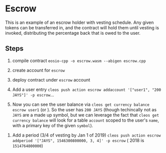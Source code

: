 # Escrow

This is an example of an escrow holder with vesting schedule. Any given tokens can be transferred in,
and the contract will hold them until vesting is invoked, distributing the percentage back that is owed to the user.

## Steps

1. compile contract `eosio-cpp -o escrow.wasm --abigen escrow.cpp`

1. create account for `escrow`

1. deploy contract under `escrow` account

1. Add a user entry `cleos push action escrow addaccount '["user1", "200 JAYS"]' -p escrow`...

1. Now you can see the user balance via `cleos get currency balance escrow user1` (or ). So the user has `200 JAYS` (though techincally not as `JAYS` are a made up symbol, but we can leverage the fact that `cleos get currency balance` will look for a table `account` scoped to the user's `name`, with a primary key of the given `symbol`).

1) Add a period (3/4 of vesting by Jan 1 of 2019) `cleos push action escrow addperiod '["JAYS", 1546300800000, 3, 4]' -p escrow`
   ( 2018 is `1514764800000`)
